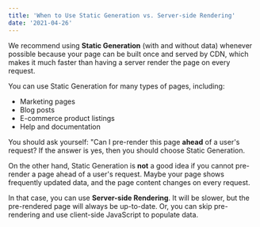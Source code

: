 ```yaml
---
title: 'When to Use Static Generation vs. Server-side Rendering'
date: '2021-04-26'
---
```


We recommend using **Static Generation** (with and without data) whenever possible because your page can be built once and served by CDN, which makes it much faster than having a server render the page on every request.

You can use Static Generation for many types of pages, including:

- Marketing pages
- Blog posts
- E-commerce product listings
- Help and documentation

You should ask yourself: "Can I pre-render this page **ahead** of a user's request?  If the answer is yes, then you should choose Static Generation.

On the other hand, Static Generation is **not** a good idea if you cannot pre-render a page ahead of a user's request.  Maybe your page shows frequently updated data, and the page content changes on every request.

In that case, you can use **Server-side Rendering**.  It will be slower, but the pre-rendered page will always be up-to-date.  Or, you can skip pre-rendering and use client-side JavaScript to populate data.